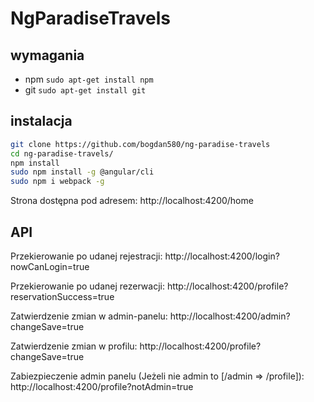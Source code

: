 # NgParadiseTravels

## wymagania
- npm `sudo apt-get install npm`
- git `sudo apt-get install git`

## instalacja

```bash
git clone https://github.com/bogdan580/ng-paradise-travels
cd ng-paradise-travels/
npm install
sudo npm install -g @angular/cli
sudo npm i webpack -g

```

Strona dostępna pod adresem: http://localhost:4200/home

## API

Przekierowanie po udanej rejestracji: http://localhost:4200/login?nowCanLogin=true

Przekierowanie po udanej rezerwacji: http://localhost:4200/profile?reservationSuccess=true

Zatwierdzenie zmian w admin-panelu: http://localhost:4200/admin?changeSave=true

Zatwierdzenie zmian w profilu: http://localhost:4200/profile?changeSave=true

Zabiezpieczenie admin panelu (Jeżeli nie admin to [/admin => /profile]): http://localhost:4200/profile?notAdmin=true
